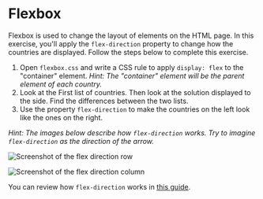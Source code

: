 # Flexbox

Flexbox is used to change the layout of elements on the HTML page. In this exercise, you'll apply the `flex-direction` property to change how the countries are displayed. Follow the steps below to complete this exercise.

1. Open `flexbox.css` and write a CSS rule to apply `display: flex` to the "container" element. _Hint: The "container" element will be the parent element of each country._
2. Look at the First list of countries. Then look at the solution displayed to the side. Find the differences between the two lists.
3. Use the property `flex-direction` to make the countries on the left look like the ones on the right.

_Hint: The images below describe how `flex-direction` works. Try to imagine `flex-direction` as the direction of the arrow._

![Screenshot of the flex direction row](/Exercises/html-css-git-exercises/images/11/example-row.png)

![Screenshot of the flex direction column](/Exercises/html-css-git-exercises/images/11/example-column.png)

You can review how `flex-direction` works in [this guide](https://css-tricks.com/snippets/css/a-guide-to-flexbox).
